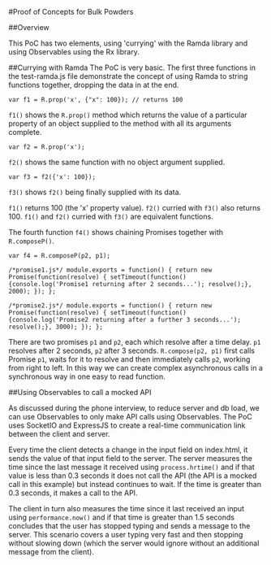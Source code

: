 #Proof of Concepts for Bulk Powders

##Overview

This PoC has two elements, using 'currying' with the Ramda library and using Observables using the Rx library.

##Currying with Ramda
The PoC is very basic. The first three functions in the test-ramda.js file demonstrate the concept of using Ramda to string functions together, dropping the data in at the end. 

`var f1 = R.prop('x', {"x": 100}); // returns 100`

`f1()` shows the `R.prop()` method which returns the value of a particular property of an object supplied to the method with all its arguments complete. 

`var f2 = R.prop('x');`

`f2()` shows the same function with no object argument supplied.

`var f3 = f2({'x': 100});`

`f3()` shows `f2()` being finally supplied with its data. 

`f1()` returns 100 (the 'x' property value). `f2()` curried with `f3()` also returns 100. `f1()` and `f2()` curried with `f3()` are equivalent functions.

The fourth function `f4()` shows chaining Promises together with `R.composeP()`. 

`var f4 = R.composeP(p2, p1);`

`/*promise1.js*/
 module.exports = function() {
     return new Promise(function(resolve) {
         setTimeout(function() {console.log('Promise1 returning after 2 seconds...'); resolve();}, 2000);
     });
 };`

`/*promise2.js*/
 module.exports = function() {
     return new Promise(function(resolve) {
         setTimeout(function() {console.log('Promise2 returning after a further 3 seconds...'); resolve();}, 3000);
     });
 };`

There are two promises `p1` and `p2`, each which resolve after a time delay. `p1` resolves after 2 seconds, `p2` after 3 seconds. `R.compose(p2, p1)` first calls Promise `p1`, waits for it to resolve and then immediately calls `p2`, working from right to left. In this way we can create complex asynchronous calls in a synchronous way in one easy to read function. 

##Using Observables to call a mocked API

As discussed during the phone interview, to reduce server and db load, we can use Observables to only make API calls using Observables. The PoC uses SocketIO and ExpressJS to create a real-time communication link between the client and server.

Every time the client detects a change in the input field on index.html, it sends the value of that input field to the server. The server measures the time since the last message it received using `process.hrtime()` and if that value is less than 0.3 seconds it does not call the API (the API is a mocked call in this example) but instead continues to wait. If the time is greater than 0.3 seconds, it makes a call to the API.
 
 The client in turn also measures the time since it last received an input using `performance.now()` and if that time is greater than 1.5 seconds concludes that the user has stopped typing and sends a message to the server. This scenario covers a user typing very fast and then stopping without slowing down (which the server would ignore without an additional message from the client).